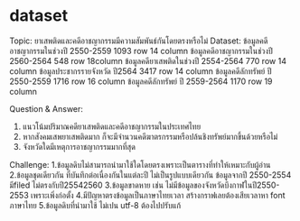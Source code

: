 # dataset
Topic: ยาเสพติดและคดีอาชญากรรมมีความสัมพันธ์กันโดยตรงหรือไม่ 
Dataset: ข้อมูลคดีอาชญากรรมในช่วงปี 2550-2559 1093 row 14 column
ข้อมูลคดีอาชญากรรมในช่วงปี 2560-2564 548 row 18column
ข้อมูลคดียาเสพติดในช่วงปี 2554-2564  770 row 14 column
ข้อมูลประชากรรายจังหวัด ปี2564 3417 row 14 column
ข้อมูลคดีลักทรัพย์ ปี 2550-2559  1716 row 16 column
ข้อมูลคดีลักทรัพย์ ปี 2559-2564  1170 row 19 column

Question & Answer: 
1. แนวโน้มปริมาณคดียาเสพติดและคดีอาชญากรรมในประเทศไทย
2. หากสังคมเสพยาเสพติดมาก ก็จะมีจำนวนคดีฆาตรกรรมหรือปล้นชิงทรัพย์มากขึ้นด้วยหรือไม่
3. จังหวัดใดมีเหตุการอาชญากรรมมากที่สุด

Challenge: 
1.ข้อมูลดิบไม่สามารถนำมาใช้ใดโดยตรงเพราะเป็นตารางที่ทำให้เหมาะกับผู้อ่าน
2.ข้อมูลชุดเดียวกัน ที่บันทึกต่อเนื่องกันในแต่ละปี ไม่เป็นรูปแบบเดียวกัน ข้อมูลจากปี 2550-2554 มีfiled ไม่ตรงกับปี25542560
3.ข้อมูลขาดหาย เช่น ไม่มีข้อมูลของจังหวัดบึงกาฬในปี2550-2553 เพราะเพิ่งก่อตั้ง
4.มีปัญหาตรงข้อมูลเป็นภาษาไทยเวลา สร้างกราฟเลยต้องเสียเวลาหา font ภาษาไทย
5.ข้อมูลดิบที่นำมาใช้ ไม่เปน utf-8 ต้องไปปรับแก้
